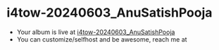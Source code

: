 # i4tow-20240603_AnuSatishPooja
- Your album is live at [i4tow-20240603_AnuSatishPooja](https://rathnasorg.github.io/i4tow/a/i4tow-20240603_AnuSatishPooja/0/d750rw.github.io)
- You can customize/selfhost and be awesome, reach me at 
